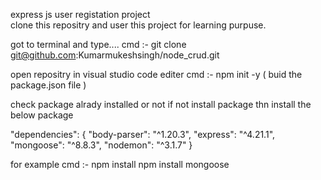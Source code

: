 express js user registation project  
clone this repositry and user this project for learning purpuse.

 got to terminal and type....
  cmd  :- git clone git@github.com:Kumarmukeshsingh/node_crud.git

 open repositry in visual studio code editer
 cmd :-  npm init -y  ( buid the package.json file )

 check package alrady installed or not if not install package thn install the below package
 
  "dependencies": {
    "body-parser": "^1.20.3",
    "express": "^4.21.1",
    "mongoose": "^8.8.3",
    "nodemon": "^3.1.7"
  }

   for example cmd :- npm install <package name>
                     npm install mongoose

   

  
 


